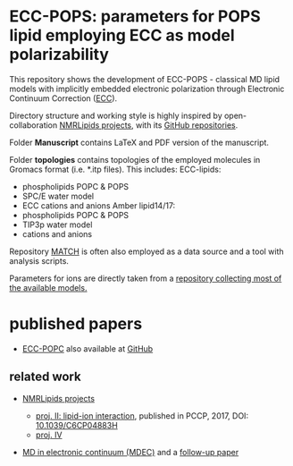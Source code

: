 # ECC-POPS: parameters for POPS lipid employing ECC as model polarizability

This repository shows the
 development of ECC-POPS - 
classical MD lipid models with 
implicitly embedded electronic polarization
through Electronic Continuum Correction ([ECC](https://jmelcr.github.io/blog/ECC-post)).

Directory structure and working style is highly inspired by 
open-collaboration [NMRLipids projects](https://nmrlipids.blogspot.fi/),
with its [GitHub repositories](https://github.com/NMRLipids).

Folder
**Manuscript** contains LaTeX and PDF version of the manuscript.

Folder
**topologies** contains topologies of the employed molecules in Gromacs format (i.e. *.itp files). 
This includes:
ECC-lipids:
- phospholipids POPC & POPS
- SPC/E water model
- ECC cations and anions
Amber lipid14/17:
- phospholipids POPC & POPS
- TIP3p water model
- cations and anions


Repository [MATCH](https://github.com/NMRLipids/MATCH) is often also employed 
as a data source and a tool with analysis scripts.

Parameters for ions are directly taken from 
a [repository collecting most of the available models.](https://bitbucket.org/hseara/ions/src/master/)


# published papers

+ [ECC-POPC](https://pubs.acs.org/doi/10.1021/acs.jpcb.7b12510) also available at [GitHub](https://github.com/ohsOllila/NMRlipids_VI-NewIonModel)

## related work

+ [NMRLipids projects](https://nmrlipids.blogspot.cz/)
   + [proj. II: lipid-ion interaction](https://github.com/NMRLipids/lipid_ionINTERACTION), 
      published in PCCP, 2017, DOI: [10.1039/C6CP04883H](https://pubs.rsc.org/en/content/articlelanding/2016/cp/c6cp04883h#!)
   + [proj. IV](https://github.com/NMRLipids/NMRlipidsIVotherHGs) 

+ [MD in electronic continuum (MDEC)](http://scitation.aip.org/content/aip/journal/jcp/130/8/10.1063/1.3060164) and a [follow-up paper](http://dx.doi.org/10.1021/ct9005807)


